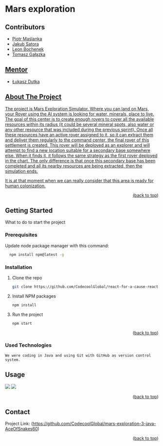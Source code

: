
<a name="readme-top"></a>





<h1>Mars exploration</h1>



## Contributors
<ul>
    <li><a href="https://github.com/AceOfSnakes60">Piotr Maślanka</li> 
    <li><a href="https://github.com/Satora1">Jakub Satora</li>  
    <li><a href="https://github.com/LeonBochenek">Leon Bochenek</li>  
    <li><a href="https://github.com/TomekGalazka">Tomasz Gałązka</li>   
</ul>

## Mentor
<ul>
    <li>Łukasz Dutka</li> 
</ul>


## About The Project

The project is Mars Exploration Simulator. Where you can land on Mars, your Rover using the AI system is looking for water, minerals, place to live. The goal of this center is to create enough rovers to cover all the available resources within its radius (it could be several mineral spots, also water or any other resource that was included during the previous sprint). Once all these resources have an active rover assigned to it, so it can extract them and deliver them regularly to the command center, the final rover of this settlement is created. This rover will be deployed as an explorer and will attempt to find a new location suitable for a secondary base somewhere else. When it finds it, it follows the same strategy as the first rover deployed in the chart. The only difference is that once this secondary base has been completed and all its nearby resources are being extracted, then the simulation ends.

It is at that moment when we can really consider that this area is ready for human colonization.

<p align="right">(<a href="#readme-top">back to top</a>)</p>

## Getting Started

What to do to start the project

### Prerequisites

Update node package manager with this command:
```sh
  npm install npm@latest -g
```
### Installation

1. Clone the repo
   ```sh
   git clone https://github.com/CodecoolGlobal/react-for-a-cause-react-ignacyD
   ```
2. Install NPM packages
   ```sh
   npm install
   ```
3. Run the project
   ```sh
   npm start
   ```


<p align="right">(<a href="#readme-top">back to top</a>)</p>

### Used Technologies

    We were coding in Java and using Git with GitHub as version control system.

## Usage

![](src/photos/how-to-help.png)
![](src/photos/kids.png)

<p align="right">(<a href="#readme-top">back to top</a>)</p>


## Contact

Project Link: (https://github.com/CodecoolGlobal/mars-exploration-3-java-AceOfSnakes60)

<p align="right">(<a href="#readme-top">back to top</a>)</p>


